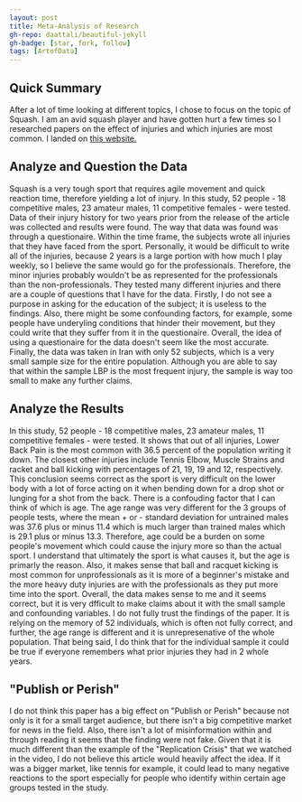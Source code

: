 ```yaml
---
layout: post
title: Meta-Analysis of Research
gh-repo: daattali/beautiful-jekyll
gh-badge: [star, fork, follow]
tags: [ArtofData]
---
```


## Quick Summary

After a lot of time looking at different topics, I chose to focus on the topic of Squash. I am an avid squash player and have gotten hurt a few times so I researched papers on the effect of injuries and which injuries are most common. I landed on [this website.](https://www.researchgate.net/publication/228485158_Sport_injuries_in_squash) 

## Analyze and Question the Data

Squash is a very tough sport that requires agile movement and quick reaction time, therefore yielding a lot of injury. In this study, 52 people - 18 competitive males, 23 amateur males, 11 competitive females - were tested. Data of their injury history for two years prior from the release of the article was collected and results were found. The way that data was found was through a questionaire. Within the time frame, the subjects wrote all injuries that they have faced from the sport. Personally, it would be difficult to write all of the injuries, because 2 years is a large portion with how much I play weekly, so I believe the same would go for the professionals. Therefore, the minor injuries probably wouldn't be as represented for the professionals than the non-professionals. They tested many different injuries and there are a couple of questions that I have for the data. Firstly, I do not see a purpose in asking for the education of the subject; it is useless to the findings. Also, there might be some confounding factors, for example, some people have underyling conditions that hinder their movement, but they could write that they suffer from it in the questionaire. Overall, the idea of using a questionaire for the data doesn't seem like the most accurate. Finally, the data was taken in Iran with only 52 subjects, which is a very small sample size for the entire population. Although you are able to say that within the sample LBP is the most frequent injury, the sample is way too small to make any further claims. 

## Analyze the Results

 In this study, 52 people - 18 competitive males, 23 amateur males, 11 competitive females - were tested. It shows that out of all injuries, Lower Back Pain is the most common with 36.5 percent of the population writing it down. The closest other injuries include Tennis Elbow, Muscle Strains and racket and ball kicking with percentages of 21, 19, 19 and 12, respectively. This conclusion seems correct as the sport is very difficult on the lower body with a lot of force acting on it when bending down for a drop shot or lunging for a shot from the back. There is a confouding factor that I can think of which is age. The age range was very different for the 3 groups of people tests, where the mean + or - standard deviation for untrained males was 37.6 plus or minus 11.4 which is much larger than trained males which is 29.1 plus or minus 13.3. Therefore, age could be a burden on some people's movement which could cause the injury more so than the actual sport. I understand that ultimately the sport is what causes it, but the age is primarly the reason. Also, it makes sense that ball and racquet kicking is most common for unprofessionals as it is more of a beginner's mistake and the more heavy duty injuries are with the professionals as they put more time into the sport. Overall, the data makes sense to me and it seems correct, but it is very dfficult to make claims about it with the small sample and confounding variables. 
I do not fully trust the findings of the paper. It is relying on the memory of 52 individuals, which is often not fully correct, and further, the age range is different and it is unrepresenative of the whole population. That being said, I do think that for the individual sample it could be true if everyone remembers what prior injuries they had in 2 whole years.

## "Publish or Perish"

I do not think this paper has a big effect on "Publish or Perish" because not only is it for a small target audience, but there isn't a big competitive market for news in the field. Also, there isn't a lot of misinformation within and through reading it seems that the finding were not fake. Given that it is much different than the example of the "Replication Crisis" that we watched in the video, I do not believe this article would heavily affect the idea. If it was a bigger market, like tennis for example, it could lead to many negative reactions to the sport especially for people who identify within certain age groups tested in the study.